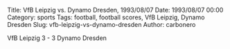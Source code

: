 Title: VfB Leipzig vs. Dynamo Dresden, 1993/08/07
Date: 1993/08/07 00:00
Category: sports
Tags: football, football scores, VfB Leipzig, Dynamo Dresden
Slug: vfb-leipzig-vs-dynamo-dresden
Author: carbonero


VfB Leipzig 3 - 3 Dynamo Dresden
